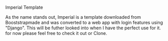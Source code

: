 Imperial Template

As the name stands out, Imperial is a template downloaded from Booststrapmade
and was converted to a web app with login features using "Django". This will be futher looked into
when I have the perfect use for it. for now please feel free to check it out or Clone.
